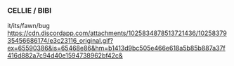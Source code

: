 ### CELLIE / BIBI
it/its/fawn/bug
https://cdn.discordapp.com/attachments/1025834878513721436/1025837935456686174/e3c23116_original.gif?ex=65590386&is=65468e86&hm=b1413d9bc505e466e618a5b85b887a37f416d882a7c94d40e1594738962bf42c&
